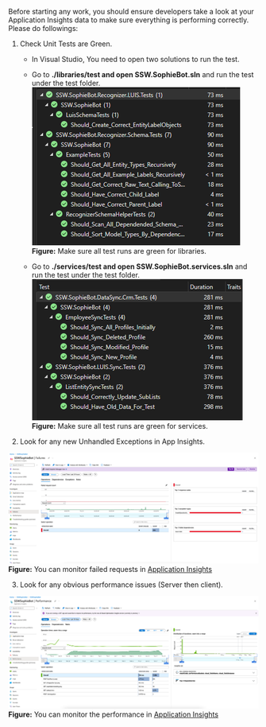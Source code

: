 Before starting any work, you should ensure developers take a look at your Application Insights data to make sure everything is performing correctly. Please do followings:

1. Check Unit Tests are Green.

   - In Visual Studio, You need to open two solutions to run the test.
   - Go to **./libraries/test and open SSW.SophieBot.sln** and run the test under the test folder.  
      ![Tests for Libraries](./images/Libraries-Unit-Tests.png)  
      **Figure:** Make sure all test runs are green for libraries.

   - Go to **./services/test and open SSW.SophieBot.services.sln** and run the test under the test folder.  
      ![Tests for Services](./images/Services-Unit-Tests.png)  
      **Figure:** Make sure all test runs are green for services.

2. Look for any new Unhandled Exceptions in App Insights.

![Failed Requests](./images/Failed-requests.png)
**Figure:** You can monitor failed requests in [Application Insights](https://portal.azure.com/#@sswcom.onmicrosoft.com/resource/subscriptions/b8b18dcf-d83b-47e2-9886-00c2e983629e/resourceGroups/SSW.SophieBot/providers/Microsoft.Insights/components/SSWSophieBot/performance)

3. Look for any obvious performance issues (Server then client).

![Server Response Time](./images/Server-response-time.png)  
**Figure:** You can monitor the performance in [Application Insights](https://portal.azure.com/#@sswcom.onmicrosoft.com/resource/subscriptions/b8b18dcf-d83b-47e2-9886-00c2e983629e/resourceGroups/SSW.SophieBot/providers/Microsoft.Insights/components/SSWSophieBot/performance)
